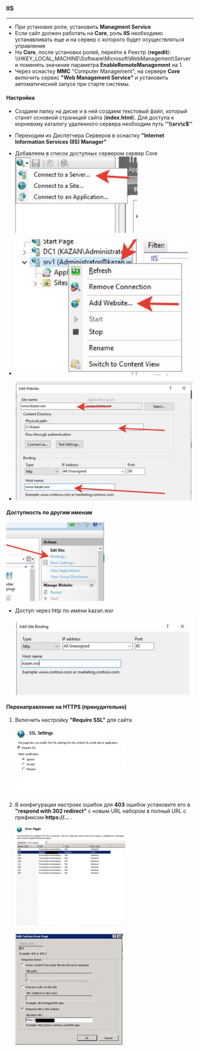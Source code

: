 ### IIS

---

* При установке роли, установить **Managment Service**
* Если сайт должен работать на **Core**, роль **IIS** необходимо устанавливать еще и на сервер с которого будет осуществляться управление
* На **Core**, после установки ролей, перейти в Реестр (**regedit**): \\\HKEY_LOCAL_MACHINE\Software\Microsoft\WebManagement\Server и поменять значение параметра **EnableRemoteManagement** на 1.
* Через оснастку **MMC** "Computer Management", на сервере **Core** включить сервис **"Web Management Service"** и установить автоматический запуск при старте системы.



#### Настройка

* Создаем папку на диске и в ней создаем текстовый файл, который станет основной страницей сайта (**index.html**). Для доступа к корневому каталогу удаленного сервера необходим путь **''\\\srv\c$''**

* Переходим из Диспетчера Серверов в оснастку **"Internet Information Services (IIS) Manager"**

* Добавляем в список доступных сервером сервер Core
  ![image-20201006131416362.png](./image-20201006131416362.png)

* ![image-20201006131923763.png](./image-20201006131923763.png)

* ![image-20201006131944883.png](./image-20201006131944883.png)



#### Доступность по другим именам

![image-20201006132123516](./image-20201006132123516.png)

* Доступ через http по имени kazan.wsr

  ![image-20201006132219446.png](./image-20201006132219446.png)





#### Перенаправление на HTTPS (принудительно)

1. Включить настройку **"Require SSL"** для сайта

   ![SSL Settings](LOoIc.png)

2. В конфигурации настроек ошибок для **403** ошибок установите его в **"respond with 302 redirect"** с новым URL набором в полный URL с префиксом **https://...** .

   ![Change Error Page](r8KhC.png)

   ![Set Redirect Properties](Na4WP.png)